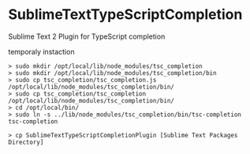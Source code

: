 SublimeTextTypeScriptCompletion
===============================

Sublime Text 2 Plugin for TypeScript completion

temporaly instaction

    > sudo mkdir /opt/local/lib/node_modules/tsc_completion
    > sudo mkdir /opt/local/lib/node_modules/tsc_completion/bin
    > sudo cp tsc_completion/tsc_completion.js /opt/local/lib/node_modules/tsc_completion/bin/
    > sudo cp tsc_completion/tsc_completion /opt/local/lib/node_modules/tsc_completion/bin/
    > cd /opt/local/bin/
    > sudo ln -s ../lib/node_modules/tsc_completion/bin/tsc-completion tsc-completion

    > cp SublimeTextTypeScriptCompletionPlugin [Sublime Text Packages Directory]

